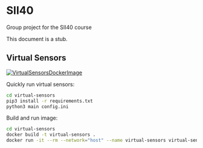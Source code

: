 # SII40
Group project for the SII40 course

This document is a stub.

## Virtual Sensors
[![VirtualSensorsDockerImage](https://github.com/marco-zanella/SII40/actions/workflows/VirtualSensorsDockerImage.yml/badge.svg)](https://github.com/marco-zanella/SII40/actions/workflows/VirtualSensorsDockerImage.yml)

Quickly run virtual sensors:
```bash
cd virtual-sensors
pip3 install -r requirements.txt
python3 main config.ini
```

Build and run image:
```bash
cd virtual-sensors
docker build -t virtual-sensors .
docker run -it --rm --network="host" --name virtual-sensors virtual-sensors
```
